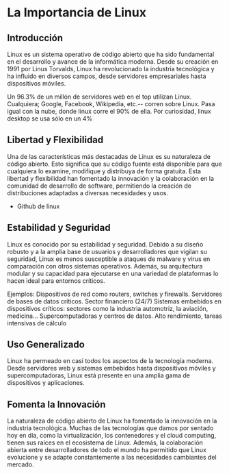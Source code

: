 # La Importancia de Linux

## Introducción
Linux es un sistema operativo de código abierto que ha sido fundamental en el desarrollo y avance de la informática moderna. Desde su creación en 1991 por Linus Torvalds, Linux ha revolucionado la industria tecnológica y ha influido en diversos campos, desde servidores empresariales hasta dispositivos móviles.

Un 96.3% de un millón de servidores web en el top utilizan Linux. Cualquiera; Google, Facebook, Wikipedia, etc.-- corren sobre Linux. Pasa igual con la nube, donde linux corre el 90% de ella.
Por curiosidad, linux desktop se usa sólo en un 4%

## Libertad y Flexibilidad
Una de las características más destacadas de Linux es su naturaleza de código abierto. Esto significa que su código fuente está disponible para que cualquiera lo examine, modifique y distribuya de forma gratuita. Esta libertad y flexibilidad han fomentado la innovación y la colaboración en la comunidad de desarrollo de software, permitiendo la creación de distribuciones adaptadas a diversas necesidades y usos.

- Github de linux

## Estabilidad y Seguridad
Linux es conocido por su estabilidad y seguridad. Debido a su diseño robusto y a la amplia base de usuarios y desarrolladores que vigilan su seguridad, Linux es menos susceptible a ataques de malware y virus en comparación con otros sistemas operativos. Además, su arquitectura modular y su capacidad para ejecutarse en una variedad de plataformas lo hacen ideal para entornos críticos.

Ejemplos: 
Dispositivos de red como routers, switches y firewalls. 
Servidores de bases de datos críticos. Sector financiero (24/7)
Sistemas embebidos en dispositivos críticos: sectores como la industria automotriz, la aviación, medicina... 
Supercomputadoras y centros de datos. Alto rendimiento, tareas intensivas de cálculo

## Uso Generalizado
Linux ha permeado en casi todos los aspectos de la tecnología moderna. Desde servidores web y sistemas embebidos hasta dispositivos móviles y supercomputadoras, Linux está presente en una amplia gama de dispositivos y aplicaciones.

## Fomenta la Innovación
La naturaleza de código abierto de Linux ha fomentado la innovación en la industria tecnológica. Muchas de las tecnologías que damos por sentado hoy en día, como la virtualización, los contenedores y el cloud computing, tienen sus raíces en el ecosistema de Linux. Además, la colaboración abierta entre desarrolladores de todo el mundo ha permitido que Linux evolucione y se adapte constantemente a las necesidades cambiantes del mercado.

